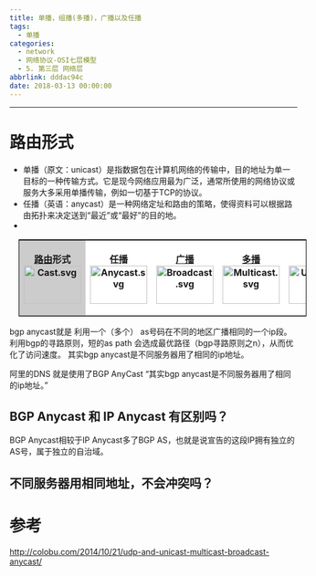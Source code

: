 ```yaml
---
title: 单播，组播(多播)，广播以及任播
tags:
  - 单播
categories:
  - network
  - 网络协议-OSI七层模型
  - 5. 第三层 网络层
abbrlink: dddac94c
date: 2018-03-13 00:00:00
---
```

---


# 路由形式

- 单播（原文：unicast）是指数据包在计算机网络的传输中，目的地址为单一目标的一种传输方式。它是现今网络应用最为广泛，通常所使用的网络协议或服务大多采用单播传输，例如一切基于TCP的协议。
- 任播（英语：anycast）是一种网络定址和路由的策略，使得资料可以根据路由拓扑来决定送到“最近”或“最好”的目的地。
- 

<table style="background-color:white; float:center; margin:1em; border:thin solid black; clear:both; text-align:center;"><tbody><tr><th style="background-color:#CCCCCC; border-bottom:thin solid gray;"><p><a href="https://zh.wikipedia.org/wiki/%E8%B7%AF%E7%94%B1" title="路由">路由</a>形式<br /> <a class="image" href="https://zh.wikipedia.org/wiki/File:Cast.svg"><img alt="Cast.svg" data-file-height="750" data-file-width="1125" height="67" src="//upload.wikimedia.org/wikipedia/commons/thumb/c/cf/Cast.svg/100px-Cast.svg.png" srcset="//upload.wikimedia.org/wikipedia/commons/thumb/c/cf/Cast.svg/150px-Cast.svg.png 1.5x, //upload.wikimedia.org/wikipedia/commons/thumb/c/cf/Cast.svg/200px-Cast.svg.png 2x" width="100" /></a></p></th><th style="margin:1em; border-bottom:thin solid gray;"><p><a class="mw-selflink selflink">任播</a><br /> <a class="image" href="https://zh.wikipedia.org/wiki/File:Anycast.svg"><img alt="Anycast.svg" data-file-height="750" data-file-width="1125" height="67" src="//upload.wikimedia.org/wikipedia/commons/thumb/4/43/Anycast.svg/100px-Anycast.svg.png" srcset="//upload.wikimedia.org/wikipedia/commons/thumb/4/43/Anycast.svg/150px-Anycast.svg.png 1.5x, //upload.wikimedia.org/wikipedia/commons/thumb/4/43/Anycast.svg/200px-Anycast.svg.png 2x" width="100" /></a></p></th><th style="margin:1em; border-bottom:thin solid gray;"><p><a href="https://zh.wikipedia.org/wiki/%E5%BB%A3%E6%92%AD_(%E7%B6%B2%E8%B7%AF)" title="广播 (网络)">广播</a><br /> <a class="image" href="https://zh.wikipedia.org/wiki/File:Broadcast.svg"><img alt="Broadcast.svg" data-file-height="750" data-file-width="1125" height="67" src="//upload.wikimedia.org/wikipedia/commons/thumb/d/dc/Broadcast.svg/100px-Broadcast.svg.png" srcset="//upload.wikimedia.org/wikipedia/commons/thumb/d/dc/Broadcast.svg/150px-Broadcast.svg.png 1.5x, //upload.wikimedia.org/wikipedia/commons/thumb/d/dc/Broadcast.svg/200px-Broadcast.svg.png 2x" width="100" /></a></p></th><th style="margin:1em; border-bottom:thin solid gray;"><p><a href="https://zh.wikipedia.org/wiki/%E5%A4%9A%E6%92%AD" title="多播">多播</a><br /> <a class="image" href="https://zh.wikipedia.org/wiki/File:Multicast.svg"><img alt="Multicast.svg" data-file-height="750" data-file-width="1125" height="67" src="//upload.wikimedia.org/wikipedia/commons/thumb/3/30/Multicast.svg/100px-Multicast.svg.png" srcset="//upload.wikimedia.org/wikipedia/commons/thumb/3/30/Multicast.svg/150px-Multicast.svg.png 1.5x, //upload.wikimedia.org/wikipedia/commons/thumb/3/30/Multicast.svg/200px-Multicast.svg.png 2x" width="100" /></a></p></th><th style="margin:1em; border-bottom:thin solid gray;"><p><a href="https://zh.wikipedia.org/wiki/%E5%96%AE%E6%92%AD" title="单播">单播</a><br /> <a class="image" href="https://zh.wikipedia.org/wiki/File:Unicast.svg"><img alt="Unicast.svg" data-file-height="750" data-file-width="1125" height="67" src="//upload.wikimedia.org/wikipedia/commons/thumb/7/75/Unicast.svg/100px-Unicast.svg.png" srcset="//upload.wikimedia.org/wikipedia/commons/thumb/7/75/Unicast.svg/150px-Unicast.svg.png 1.5x, //upload.wikimedia.org/wikipedia/commons/thumb/7/75/Unicast.svg/200px-Unicast.svg.png 2x" width="100" /></a></p></th><th style="margin:1em;"><p><a href="https://zh.wikipedia.org/wiki/Geocast" title="Geocast">geocast</a><br /> <a class="image" href="https://zh.wikipedia.org/wiki/File:Geocast.svg"><img alt="Geocast.svg" data-file-height="750" data-file-width="1125" height="67" src="//upload.wikimedia.org/wikipedia/commons/thumb/6/6a/Geocast.svg/100px-Geocast.svg.png" srcset="//upload.wikimedia.org/wikipedia/commons/thumb/6/6a/Geocast.svg/150px-Geocast.svg.png 1.5x, //upload.wikimedia.org/wikipedia/commons/thumb/6/6a/Geocast.svg/200px-Geocast.svg.png 2x" width="100" /></a></p></th></tr></tbody></table>


bgp anycast就是
利用一个（多个） as号码在不同的地区广播相同的一个ip段。
利用bgp的寻路原则，短的as path 会选成最优路径（bgp寻路原则之n），从而优化了访问速度。
其实bgp anycast是不同服务器用了相同的ip地址。


阿里的DNS 就是使用了BGP AnyCast
“其实bgp anycast是不同服务器用了相同的ip地址。”

## BGP Anycast 和 IP Anycast  有区别吗？
BGP Anycast相较于IP Anycast多了BGP AS，也就是说宣告的这段IP拥有独立的AS号，属于独立的自治域。


## 不同服务器用相同地址，不会冲突吗？


# 参考

http://colobu.com/2014/10/21/udp-and-unicast-multicast-broadcast-anycast/
